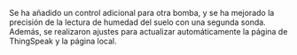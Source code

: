 Se ha añadido un control adicional para otra bomba, y se ha mejorado la precisión de la lectura de humedad del suelo con una segunda sonda. Además, se realizaron ajustes para actualizar automáticamente la página de ThingSpeak y la página local.